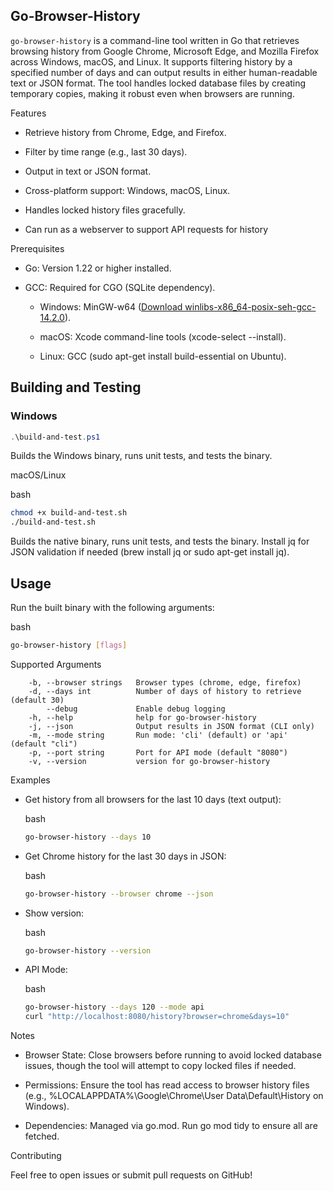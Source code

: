 ## Go-Browser-History


`go-browser-history` is a command-line tool written in Go that retrieves browsing history from Google Chrome, Microsoft Edge, and Mozilla Firefox across Windows, macOS, and Linux. It supports filtering history by a specified number of days and can output results in either human-readable text or JSON format. The tool handles locked database files by creating temporary copies, making it robust even when browsers are running.

Features

-   Retrieve history from Chrome, Edge, and Firefox.
    
-   Filter by time range (e.g., last 30 days).
    
-   Output in text or JSON format.
    
-   Cross-platform support: Windows, macOS, Linux.
    
-   Handles locked history files gracefully.

-   Can run as a webserver to support API requests for history
    

Prerequisites

-   Go: Version 1.22 or higher installed.
    
-   GCC: Required for CGO (SQLite dependency).
    
    -   Windows: MinGW-w64 ([Download winlibs-x86_64-posix-seh-gcc-14.2.0](https://github.com/brechtsanders/winlibs_mingw/releases/download/14.2.0posix-19.1.7-12.0.0-msvcrt-r3/winlibs-x86_64-posix-seh-gcc-14.2.0-mingw-w64msvcrt-12.0.0-r3.zip)).
        
    -   macOS: Xcode command-line tools (xcode-select --install).
        
    -   Linux: GCC (sudo apt-get install build-essential on Ubuntu).
        

## Building and Testing
### Windows
```powershell
.\build-and-test.ps1
```

Builds the Windows binary, runs unit tests, and tests the binary.

macOS/Linux

bash

```bash
chmod +x build-and-test.sh
./build-and-test.sh
```

Builds the native binary, runs unit tests, and tests the binary. Install jq for JSON validation if needed (brew install jq or sudo apt-get install jq).


## Usage

Run the built binary with the following arguments:

bash

```bash
go-browser-history [flags]
```

Supported Arguments

```text
    -b, --browser strings   Browser types (chrome, edge, firefox)
    -d, --days int          Number of days of history to retrieve (default 30)
        --debug             Enable debug logging
    -h, --help              help for go-browser-history
    -j, --json              Output results in JSON format (CLI only)
    -m, --mode string       Run mode: 'cli' (default) or 'api' (default "cli")
    -p, --port string       Port for API mode (default "8080")
    -v, --version           version for go-browser-history
```

Examples

-   Get history from all browsers for the last 10 days (text output):
    
    bash
    
    ```bash
    go-browser-history --days 10
    ```
    
-   Get Chrome history for the last 30 days in JSON:
    
    bash
    
    ```bash
    go-browser-history --browser chrome --json
    ```
    
-   Show version:
    
    bash
    
    ```bash
    go-browser-history --version
    ```

-   API Mode:

    bash
    
    ```bash
    go-browser-history --days 120 --mode api
    curl "http://localhost:8080/history?browser=chrome&days=10"
    ```    

Notes

-   Browser State: Close browsers before running to avoid locked database issues, though the tool will attempt to copy locked files if needed.
    
-   Permissions: Ensure the tool has read access to browser history files (e.g., %LOCALAPPDATA%\Google\Chrome\User Data\Default\History on Windows).
    
-   Dependencies: Managed via go.mod. Run go mod tidy to ensure all are fetched.
    

Contributing

Feel free to open issues or submit pull requests on GitHub!